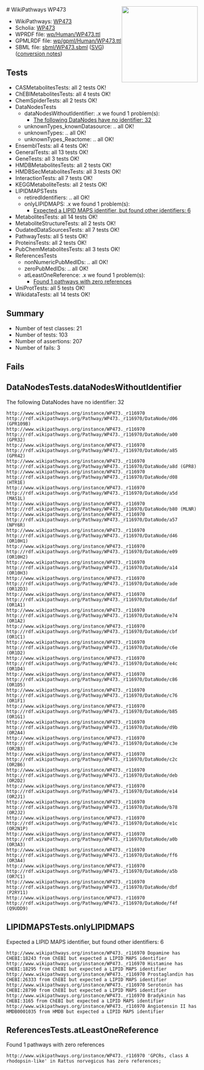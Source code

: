 <img style="float: right; width: 200px" src="../logo.png" />
# WikiPathways WP473

* WikiPathways: [WP473](https://identifiers.org/wikipathways:WP473)
* Scholia: [WP473](https://scholia.toolforge.org/wikipathways/WP473)
* WPRDF file: [wp/Human/WP473.ttl](../wp/Human/WP473.ttl)
* GPMLRDF file: [wp/gpml/Human/WP473.ttl](../wp/gpml/Human/WP473.ttl)
* SBML file: [sbml/WP473.sbml](../sbml/WP473.sbml) ([SVG](../sbml/WP473.svg)) ([conversion notes](../sbml/WP473.txt))

## Tests
* CASMetabolitesTests: all 2 tests OK!
* ChEBIMetabolitesTests: all 4 tests OK!
* ChemSpiderTests: all 2 tests OK!
* DataNodesTests
    * dataNodesWithoutIdentifier: .x we found 1 problem(s):
        * [The following DataNodes have no identifier: 32](#8792c4d0)
    * unknownTypes_knownDatasource: .. all OK!
    * unknownTypes: .. all OK!
    * unknownTypes_Reactome: .. all OK!
* EnsemblTests: all 4 tests OK!
* GeneralTests: all 13 tests OK!
* GeneTests: all 3 tests OK!
* HMDBMetabolitesTests: all 2 tests OK!
* HMDBSecMetabolitesTests: all 3 tests OK!
* InteractionTests: all 7 tests OK!
* KEGGMetaboliteTests: all 2 tests OK!
* LIPIDMAPSTests
    * retiredIdentifiers: .. all OK!
    * onlyLIPIDMAPS: .x we found 1 problem(s):
        * [Expected a LIPID MAPS identifier, but found other identifiers: 6](#48cc60bd)
* MetabolitesTests: all 14 tests OK!
* MetaboliteStructureTests: all 2 tests OK!
* OudatedDataSourcesTests: all 7 tests OK!
* PathwayTests: all 5 tests OK!
* ProteinsTests: all 2 tests OK!
* PubChemMetabolitesTests: all 3 tests OK!
* ReferencesTests
    * nonNumericPubMedIDs: .. all OK!
    * zeroPubMedIDs: .. all OK!
    * atLeastOneReference: .x we found 1 problem(s):
        * [Found 1 pathways with zero references](#35eb778e)
* UniProtTests: all 5 tests OK!
* WikidataTests: all 14 tests OK!


## Summary

* Number of test classes: 21
* Number of tests: 103
* Number of assertions: 207
* Number of fails: 3

## Fails

<a name="8792c4d0" />

## DataNodesTests.dataNodesWithoutIdentifier

The following DataNodes have no identifier: 32
```
http://www.wikipathways.org/instance/WP473._r116970 http://rdf.wikipathways.org/Pathway/WP473._r116970/DataNode/d06 (GPR109B)
http://www.wikipathways.org/instance/WP473._r116970 http://rdf.wikipathways.org/Pathway/WP473._r116970/DataNode/a00 (GPR32)
http://www.wikipathways.org/instance/WP473._r116970 http://rdf.wikipathways.org/Pathway/WP473._r116970/DataNode/a85 (GPR42)
http://www.wikipathways.org/instance/WP473._r116970 http://rdf.wikipathways.org/Pathway/WP473._r116970/DataNode/a8d (GPR8)
http://www.wikipathways.org/instance/WP473._r116970 http://rdf.wikipathways.org/Pathway/WP473._r116970/DataNode/d08 (HTR1E)
http://www.wikipathways.org/instance/WP473._r116970 http://rdf.wikipathways.org/Pathway/WP473._r116970/DataNode/a5d (MAS1L)
http://www.wikipathways.org/instance/WP473._r116970 http://rdf.wikipathways.org/Pathway/WP473._r116970/DataNode/b80 (MLNR)
http://www.wikipathways.org/instance/WP473._r116970 http://rdf.wikipathways.org/Pathway/WP473._r116970/DataNode/a57 (NPY6R)
http://www.wikipathways.org/instance/WP473._r116970 http://rdf.wikipathways.org/Pathway/WP473._r116970/DataNode/d46 (OR10H1)
http://www.wikipathways.org/instance/WP473._r116970 http://rdf.wikipathways.org/Pathway/WP473._r116970/DataNode/e09 (OR10H2)
http://www.wikipathways.org/instance/WP473._r116970 http://rdf.wikipathways.org/Pathway/WP473._r116970/DataNode/a14 (OR10H3)
http://www.wikipathways.org/instance/WP473._r116970 http://rdf.wikipathways.org/Pathway/WP473._r116970/DataNode/ade (OR12D3)
http://www.wikipathways.org/instance/WP473._r116970 http://rdf.wikipathways.org/Pathway/WP473._r116970/DataNode/daf (OR1A1)
http://www.wikipathways.org/instance/WP473._r116970 http://rdf.wikipathways.org/Pathway/WP473._r116970/DataNode/e74 (OR1A2)
http://www.wikipathways.org/instance/WP473._r116970 http://rdf.wikipathways.org/Pathway/WP473._r116970/DataNode/cbf (OR1C1)
http://www.wikipathways.org/instance/WP473._r116970 http://rdf.wikipathways.org/Pathway/WP473._r116970/DataNode/c6e (OR1D2)
http://www.wikipathways.org/instance/WP473._r116970 http://rdf.wikipathways.org/Pathway/WP473._r116970/DataNode/e4c (OR1D4)
http://www.wikipathways.org/instance/WP473._r116970 http://rdf.wikipathways.org/Pathway/WP473._r116970/DataNode/c86 (OR1D5)
http://www.wikipathways.org/instance/WP473._r116970 http://rdf.wikipathways.org/Pathway/WP473._r116970/DataNode/c76 (OR1F1)
http://www.wikipathways.org/instance/WP473._r116970 http://rdf.wikipathways.org/Pathway/WP473._r116970/DataNode/b85 (OR1G1)
http://www.wikipathways.org/instance/WP473._r116970 http://rdf.wikipathways.org/Pathway/WP473._r116970/DataNode/d9b (OR2A4)
http://www.wikipathways.org/instance/WP473._r116970 http://rdf.wikipathways.org/Pathway/WP473._r116970/DataNode/c3e (OR2B3)
http://www.wikipathways.org/instance/WP473._r116970 http://rdf.wikipathways.org/Pathway/WP473._r116970/DataNode/c2c (OR2B6)
http://www.wikipathways.org/instance/WP473._r116970 http://rdf.wikipathways.org/Pathway/WP473._r116970/DataNode/deb (OR2D2)
http://www.wikipathways.org/instance/WP473._r116970 http://rdf.wikipathways.org/Pathway/WP473._r116970/DataNode/e14 (OR2J1)
http://www.wikipathways.org/instance/WP473._r116970 http://rdf.wikipathways.org/Pathway/WP473._r116970/DataNode/b78 (OR2J2)
http://www.wikipathways.org/instance/WP473._r116970 http://rdf.wikipathways.org/Pathway/WP473._r116970/DataNode/e1c (OR2N1P)
http://www.wikipathways.org/instance/WP473._r116970 http://rdf.wikipathways.org/Pathway/WP473._r116970/DataNode/a0b (OR3A3)
http://www.wikipathways.org/instance/WP473._r116970 http://rdf.wikipathways.org/Pathway/WP473._r116970/DataNode/ff6 (OR3A4)
http://www.wikipathways.org/instance/WP473._r116970 http://rdf.wikipathways.org/Pathway/WP473._r116970/DataNode/a5b (OR7C1)
http://www.wikipathways.org/instance/WP473._r116970 http://rdf.wikipathways.org/Pathway/WP473._r116970/DataNode/dbf (P2RY11)
http://www.wikipathways.org/instance/WP473._r116970 http://rdf.wikipathways.org/Pathway/WP473._r116970/DataNode/f4f (Q9UDD9)
```

<a name="48cc60bd" />

## LIPIDMAPSTests.onlyLIPIDMAPS

Expected a LIPID MAPS identifier, but found other identifiers: 6
```
http://www.wikipathways.org/instance/WP473._r116970 Dopamine has CHEBI:18243 from ChEBI but expected a LIPID MAPS identifier
http://www.wikipathways.org/instance/WP473._r116970 Histamine has CHEBI:18295 from ChEBI but expected a LIPID MAPS identifier
http://www.wikipathways.org/instance/WP473._r116970 Prostaglandin has CHEBI:26333 from ChEBI but expected a LIPID MAPS identifier
http://www.wikipathways.org/instance/WP473._r116970 Serotonin has CHEBI:28790 from ChEBI but expected a LIPID MAPS identifier
http://www.wikipathways.org/instance/WP473._r116970 Bradykinin has CHEBI:3165 from ChEBI but expected a LIPID MAPS identifier
http://www.wikipathways.org/instance/WP473._r116970 Angiotensin II has HMDB0001035 from HMDB but expected a LIPID MAPS identifier
```

<a name="35eb778e" />

## ReferencesTests.atLeastOneReference

Found 1 pathways with zero references
```
http://www.wikipathways.org/instance/WP473._r116970 'GPCRs, class A rhodopsin-like' in Rattus norvegicus has zero references; 
```

